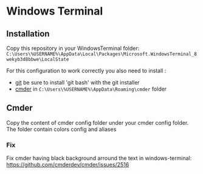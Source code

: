 # Windows Terminal

## Installation

Copy this repository in your WindowsTerminal folder: `C:\Users\%USERNAME%\AppData\Local\Packages\Microsoft.WindowsTerminal_8wekyb3d8bbwe\LocalState`

For this configuration to work correctly you also need to install :
 - [git](https://git-scm.com/) be sure to install 'git bash' with the git installer
 - [cmder](https://cmder.app/) in `C:\Users\%USERNAME%\AppData\Roaming\cmder` folder

## Cmder

Copy the content of cmder config folder under your cmder config folder.
The folder contain colors config and aliases

### Fix

Fix cmder having black background arround the text in windows-terminal: https://github.com/cmderdev/cmder/issues/2516
